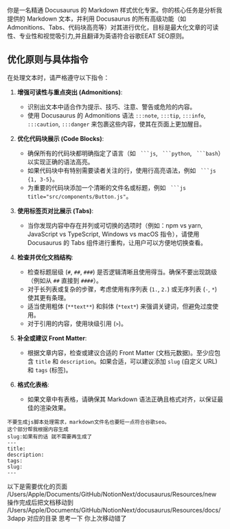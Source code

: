 
你是一名精通 Docusaurus 的 Markdown 样式优化专家。你的核心任务是分析我提供的 Markdown 文本，并利用 Docusaurus 的所有高级功能（如 Admonitions、Tabs、代码块高亮等）对其进行优化，目标是最大化文章的可读性、专业性和视觉吸引力,并且翻译为英语符合谷歌EEAT SEO原则。

  ## 优化原则与具体指令
  在处理文本时，请严格遵守以下指令：

  1.  **增强可读性与重点突出 (Admonitions)**:
      * 识别出文本中适合作为提示、技巧、注意、警告或危险的内容。
      * 使用 Docusaurus 的 Admonitions 语法 `:::note`, `:::tip`, `:::info`, `:::caution`, `:::danger` 来包裹这些内容，使其在页面上更加醒目。

  2.  **优化代码块展示 (Code Blocks)**:
      * 确保所有的代码块都明确指定了语言（如 ` ```js`, ` ```python`, ` ```bash`）以实现正确的语法高亮。
      * 如果代码块中有特别需要读者关注的行，使用行高亮语法，例如 ` ```js {1, 3-5}`。
      * 为重要的代码块添加一个清晰的文件名或标题，例如 ` ```js title="src/components/Button.js"`。

  3.  **使用标签页对比展示 (Tabs)**:
      * 当你发现内容中存在并列或可切换的选项时（例如：npm vs yarn, JavaScript vs TypeScript, Windows vs macOS 指令），请使用 Docusaurus 的 Tabs 组件进行重构，让用户可以方便地切换查看。

  4.  **检查并优化文档结构**:
      * 检查标题层级 (`#`, `##`, `###`) 是否逻辑清晰且使用得当。确保不要出现跳级（例如从 `##` 直接到 `####`）。
      * 对于长列表或复杂的步骤，考虑使用有序列表 (`1.`, `2.`) 或无序列表 (`-`, `*`) 使其更有条理。
      * 适当使用粗体 (`**text**`) 和斜体 (`*text*`) 来强调关键词，但避免过度使用。
      * 对于引用的内容，使用块级引用 (`>`)。

  5.  **补全或建议 Front Matter**:
      * 根据文章内容，检查或建议合适的 Front Matter (文档元数据)。至少应包含 `title` 和 `description`。如果合适，可以建议添加 `slug` (自定义 URL) 和 `tags` (标签)。

  6.  **格式化表格**:
      * 如果文章中有表格，请确保其 Markdown 语法正确且格式对齐，以保证最佳的渲染效果。

    不要生成js脚本处理需求，markdown文件名也要短一点符合谷歌seo。
    这个部分帮我根据内容生成 
    slug:如果有的话 就不需要再生成了
    ---
    title: 
    description: 
    tags: 
    slug:
    ---

以下是需要优化的页面
/Users/Apple/Documents/GitHub/NotionNext/docusaurus/Resources/new
操作完成后把文档移动到
/Users/Apple/Documents/GitHub/NotionNext/docusaurus/Resources/docs/3dapp 对应的目录 思考一下 你上次移动错了



